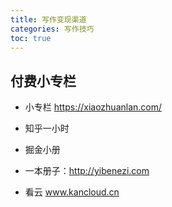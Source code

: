 ```yaml
---
title: 写作变现渠道
categories: 写作技巧
toc: true
---
```


## 付费小专栏

- 小专栏 https://xiaozhuanlan.com/

- 知乎一小时

- 掘金小册

- 一本册子：http://yibenezi.com

- 看云 www.kancloud.cn

  





